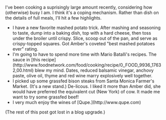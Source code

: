 <!--
.. title: Recent Food Notes
.. date: 2005/07/02 13:37
.. slug: index
.. tags:
.. link:
.. description:
-->

I've been cooking a suprisingly large amount recently, considering how (otherwise) busy I am. I think it's a coping mechanism. Rather than dish on the details of full meals, I'll hit a few highlights.

<ul><li>I have a new favorite mashed potato trick. After mashing and seasoning to taste, dump into a baking dish, top with a hard cheese, then toss under the broiler until crispy. Slice, scoop out of the pan, and serve as crispy-topped squares. Got Amber's coveted "best mashed potatoes ever" rating.</li><li>I'm going to have to spend more time with Mario Batalli's recipes. The sauce in [this recipe](http://www.foodnetwork.com/food/cooking/recipe/0,,FOOD_9936_17632,00.html) blew my mind. Dates, reduced balsamic vinegar, anchovy paste, olive oil, thyme and red wine marry explosively well together.</li><li>I picked up some grassfed bison steaks from Santa Monica Farmer's Market. (It's a new stand.) De-licous. I liked it more than Amber did, she would have preferred the equivalent cut (New York) of cow. It made me want to try some grassfed beef!</li><li>I very much enjoy the wines of [Qupe.](http://www.qupe.com)</li></ul>

(The rest of this post got lost in a blog upgrade.)
